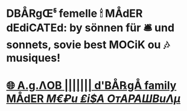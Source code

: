 # DBÅRgŒჼ femelle 🕯 MÅdER dEdiCATEd: by sönnen für 🛎 und sonnets, sovie best MOCiK ou 🎶 musiques!

# [🌐 A.g.ΛOB ||||||| d'BÅ℞gÅ family MÅdER *M€₽u ₤i$A ОтАРАШВuΛµ*](https://raw.githubusercontent.com/barionleg/3D-Barcoding-Spots-Code-GIT/refs/heads/master/files/oftaliconit-32x32.png)

